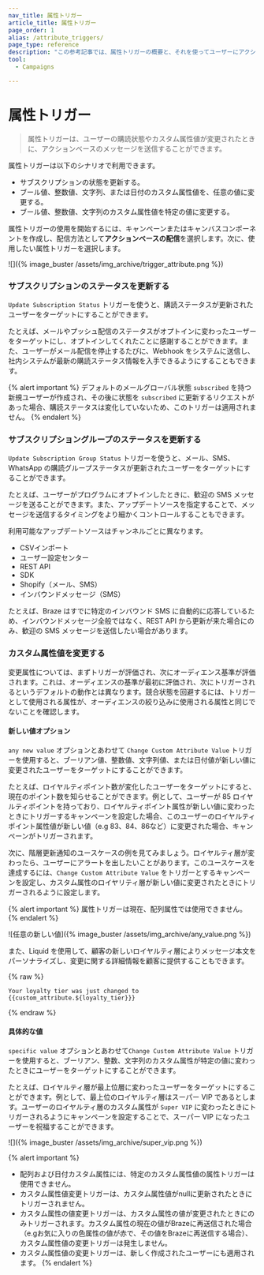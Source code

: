 ```yaml
---
nav_title: 属性トリガー
article_title: 属性トリガー
page_order: 1
alias: /attribute_triggers/
page_type: reference
description: "この参考記事では、属性トリガーの概要と、それを使ってユーザーにアクションベースのメッセージを送信する方法について説明します。"
tool:
  - Campaigns

---
```


# 属性トリガー

> 属性トリガーは、ユーザーの購読状態やカスタム属性値が変更されたときに、アクションベースのメッセージを送信することができます。 

属性トリガーは以下のシナリオで利用できます。

- サブスクリプションの状態を更新する。
- ブール値、整数値、文字列、または日付のカスタム属性値を、任意の値に変更する。
- ブール値、整数値、文字列のカスタム属性値を特定の値に変更する。

属性トリガーの使用を開始するには、キャンペーンまたはキャンバスコンポーネントを作成し、配信方法として**アクションベースの配信**を選択します。次に、使用したい属性トリガーを選択します。

![]({% image_buster /assets/img_archive/trigger_attribute.png %})

### サブスクリプションのステータスを更新する

`Update Subscription Status` トリガーを使うと、購読ステータスが更新されたユーザーをターゲットにすることができます。 

たとえば、メールやプッシュ配信のステータスがオプトインに変わったユーザーをターゲットにし、オプトインしてくれたことに感謝することができます。また、ユーザーがメール配信を停止するたびに、Webhook をシステムに送信し、社内システムが最新の購読ステータス情報を入手できるようにすることもできます。

{% alert important %}
デフォルトのメールグローバル状態 `subscribed` を持つ新規ユーザーが作成され、その後に状態を `subscribed` に更新するリクエストがあった場合、購読ステータスは変化していないため、このトリガーは適用されません。
{% endalert %}

### サブスクリプショングループのステータスを更新する

`Update Subscription Group Status` トリガーを使うと、メール、SMS、WhatsApp の購読グループステータスが更新されたユーザーをターゲットにすることができます。 

たとえば、ユーザーがプログラムにオプトインしたときに、歓迎の SMS メッセージを送ることができます。また、アップデートソースを指定することで、メッセージを送信するタイミングをより細かくコントロールすることもできます。 

利用可能なアップデートソースはチャンネルごとに異なります。
- CSVインポート
- ユーザー設定センター
- REST API
- SDK
- Shopify（メール、SMS）
- インバウンドメッセージ（SMS）

たとえば、Braze はすでに特定のインバウンド SMS に自動的に応答しているため、インバウンドメッセージ全般ではなく、REST API から更新が来た場合にのみ、歓迎の SMS メッセージを送信したい場合があります。

### カスタム属性値を変更する

変更属性については、まずトリガーが評価され、次にオーディエンス基準が評価されます。これは、オーディエンスの基準が最初に評価され、次にトリガーされるというデフォルトの動作とは異なります。競合状態を回避するには、トリガーとして使用される属性が、オーディエンスの絞り込みに使用される属性と同じでないことを確認します。

#### 新しい値オプション

`any new value` オプションとあわせて `Change Custom Attribute Value` トリガーを使用すると、ブーリアン値、整数値、文字列値、または日付値が新しい値に変更されたユーザーをターゲットにすることができます。

たとえば、ロイヤルティポイント数が変化したユーザーをターゲットにすると、現在のポイント数を知らせることができます。例として、ユーザーが 85 ロイヤルティポイントを持っており、ロイヤルティポイント属性が新しい値に変わったときにトリガーするキャンペーンを設定した場合、このユーザーのロイヤルティポイント属性値が新しい値（e.g 83、84、86など）に変更された場合、キャンペーンがトリガーされます。

次に、階層更新通知のユースケースの例を見てみましょう。ロイヤルティ層が変わったら、ユーザーにアラートを出したいことがあります。このユースケースを達成するには、`Change Custom Attribute Value` をトリガーとするキャンペーンを設定し、カスタム属性のロイヤリティ層が新しい値に変更されたときにトリガーされるように設定します。

{% alert important %}
属性トリガーは現在、配列属性では使用できません。
{% endalert %}

![任意の新しい値]({% image_buster /assets/img_archive/any_value.png %})

また、Liquid を使用して、顧客の新しいロイヤルティ層によりメッセージ本文をパーソナライズし、変更に関する詳細情報を顧客に提供することもできます。

{% raw %}
```liquid
Your loyalty tier was just changed to {{custom_attribute.${loyalty_tier}}}
```
{% endraw %}

#### 具体的な値

`specific value` オプションとあわせて`Change Custom Attribute Value` トリガーを使用すると、ブーリアン、整数、文字列のカスタム属性が特定の値に変わったときにユーザーをターゲットにすることができます。 

たとえば、ロイヤルティ層が最上位層に変わったユーザーをターゲットにすることができます。例として、最上位のロイヤルティ層はスーパー VIP であるとします。ユーザーのロイヤルティ層のカスタム属性が `Super VIP` に変わったときにトリガーされるようにキャンペーンを設定することで、スーパー VIP になったユーザーを祝福することができます。

![]({% image_buster /assets/img_archive/super_vip.png %})

{% alert important %}
- 配列および日付カスタム属性には、特定のカスタム属性値の属性トリガーは使用できません。
- カスタム属性値変更トリガーは、カスタム属性値がnullに更新されたときにトリガーされません。  
- カスタム属性の値変更トリガーは、カスタム属性の値が変更されたときにのみトリガーされます。カスタム属性の現在の値がBrazeに再送信された場合（e.gお気に入りの色属性の値が赤で、その値をBrazeに再送信する場合）、カスタム属性値の変更トリガーは発生しません。
- カスタム属性値の変更トリガーは、新しく作成されたユーザーにも適用されます。
{% endalert %}

